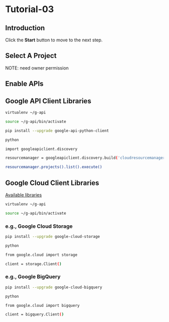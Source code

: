 # Tutorial-03

## Introduction

<walkthrough-tutorial-duration duration="30"></walkthrough-tutorial-duration>

Click the **Start** button to move to the next step.

## Select A Project

<walkthrough-project-setup></walkthrough-project-setup>

<walkthrough-footnote>NOTE: need owner permission</walkthrough-footnote>

## Enable APIs

<walkthrough-enable-apis apis="cloudresourcemanager.googleapis.com"></walkthrough-enable-apis>

## Google API Client Libraries

```bash
virtualenv ~/g-api
```
```bash
source ~/g-api/bin/activate
```
```bash
pip install --upgrade google-api-python-client
```
```bash
python
```
```bash
import googleapiclient.discovery
```
```bash
resourcemanager = googleapiclient.discovery.build('cloudresourcemanager', 'v1')
```
```bash
resourcemanager.projects().list().execute()
```

## Google Cloud Client Libraries

[Available libraries](https://github.com/googleapis/google-cloud-python#google-cloud-python-client)

```bash
virtualenv ~/g-api
```
```bash
source ~/g-api/bin/activate
```

### e.g., Google Cloud Storage

```bash
pip install --upgrade google-cloud-storage
```
```bash
python
```
```bash
from google.cloud import storage
```
```bash
client = storage.Client()
```

### e.g., Google BigQuery

```bash
pip install --upgrade google-cloud-bigquery
```
```bash
python
```
```bash
from google.cloud import bigquery
```
```bash
client = bigquery.Client()
```

